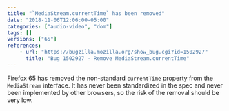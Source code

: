 ```yaml
---
title: "`MediaStream.currentTime` has been removed"
date: "2018-11-06T12:06:00-05:00"
categories: ["audio-video", "dom"]
tags: []
versions: ["65"]
references:
    - url: "https://bugzilla.mozilla.org/show_bug.cgi?id=1502927"
      title: "Bug 1502927 - Remove MediaStream.currentTime"
---
```

Firefox 65 has removed the non-standard `currentTime` property from the `MediaStream` interface. It has never been standardized in the spec and never been implemented by other browsers, so the risk of the removal should be very low.
